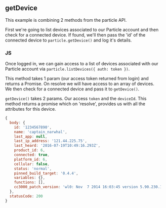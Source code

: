 ## getDevice

This example is combining 2 methods from the particle API.

First we're going to list devices associated to our Particle account and then check for a connected device. If found, we'll then pass the 'id' of the connected device to `particle.getDevice()` and log it's details.

### JS

Once logged in, we can gain access to a list of devices associated with our Particle account via `particle.listDevices({ auth: token })`.

This method takes 1 param (our access token returned from login) and returns a Promise. On resolve we will have access to an array of devices. We then check for a connected device and pass it to `getDevice()`.

`getDevice()` takes 2 params. Our access `token` and the `deviceId`. This method returns a promise which on 'resolve', provides us with all the attributes for this device.

```js
{
  body: {
    id: '1234567890',
    name: 'captain_narwhal',
    last_app: null,
    last_ip_address: '121.44.225.75',
    last_heard: '2016-07-19T10:49:16.293Z',
    product_id: 6,
    connected: true,
    platform_id: 6,
    cellular: false,
    status: 'normal',
    pinned_build_target: '0.4.4',
    variables: {},
    functions: [],
    cc3000_patch_version: 'wl0: Nov  7 2014 16:03:45 version 5.90.230.12 FWID 01-f4b8d43f'
  },
  statusCode: 200
}
```
